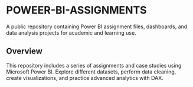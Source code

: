 # POWEER-BI-ASSIGNMENTS

A public repository containing Power BI assignment files, dashboards, and data analysis projects for academic and learning use.

## Overview

This repository includes a series of assignments and case studies using Microsoft Power BI. Explore different datasets, perform data cleaning, create visualizations, and practice advanced analytics with DAX.
